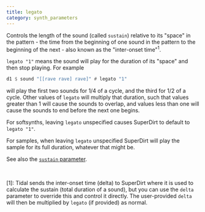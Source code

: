 ```yaml
---
title: legato
category: synth_parameters
---
```


Controls the length of the sound (called `sustain`) relative to its "space" in the pattern - the time from the beginning of one
sound in the pattern to the beginning of the next - also known as the "inter-onset time"<sup>1</sup>.

`legato "1"` means the sound will play for the duration of its "space" and then stop playing.  For example

~~~haskell
d1 $ sound "[[rave rave] rave]" # legato "1"
~~~

will play the first two sounds for 1/4 of a cycle, and the third for 1/2 of a cycle.  Other values of `legato` will
multiply that duration, such that values greater than 1 will cause the sounds to overlap, and values less than one will
cause the sounds to end before the next one begins.

For softsynths, leaving `legato` unspecified causes SuperDirt to default to `legato "1"`.

For samples, when leaving `legato` unspecified SuperDirt will play the sample for its full duration, whatever that might be.

See also the [`sustain` parameter](sustain.md).

&nbsp;

[1]: Tidal sends the inter-onset time (delta) to SuperDirt where it is used to calculate the sustain (total duration of a 
sound), but you can use the `delta` parameter to override this and control it directly.  The user-provided `delta` will then 
be multiplied by `legato` (if provided) as normal.

